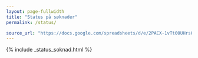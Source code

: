 ```yaml
---
layout: page-fullwidth
title: "Status på søknader"
permalink: /status/

source_url: "https://docs.google.com/spreadsheets/d/e/2PACX-1vTt00UHrsO_getOfCXkgglwYP1cj4BFVY59XeHQcS0b_xsUKwixvle4HsphSjoWLJPGIFF1rs7QES2l/pubhtml?gid=757457364&amp;single=true&amp;widget=true&amp;headers=false"
---
```


{% include _status_soknad.html %}
